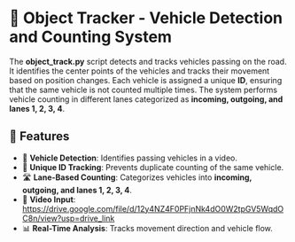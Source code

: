 # 🚗 Object Tracker - Vehicle Detection and Counting System

The **object_track.py** script detects and tracks vehicles passing on the road. It identifies the center points of the vehicles and tracks their movement based on position changes. Each vehicle is assigned a unique **ID**, ensuring that the same vehicle is not counted multiple times. The system performs vehicle counting in different lanes categorized as **incoming, outgoing, and lanes 1, 2, 3, 4**.

## 📌 Features

- 📍 **Vehicle Detection**: Identifies passing vehicles in a video.
- 🔢 **Unique ID Tracking**: Prevents duplicate counting of the same vehicle.
- 🛣️ **Lane-Based Counting**: Categorizes vehicles into **incoming, outgoing, and lanes 1, 2, 3, 4**.
- 🎥 **Video Input**: https://drive.google.com/file/d/12y4NZ4F0PFjnNk4dO0W2tpGV5WqdOC8n/view?usp=drive_link
- 📊 **Real-Time Analysis**: Tracks movement direction and vehicle flow.
  
